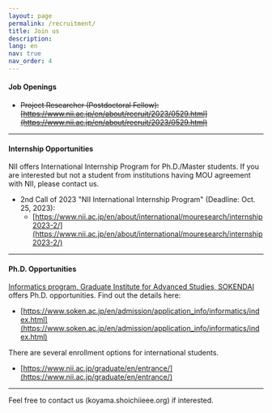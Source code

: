 ```yaml
---
layout: page
permalink: /recruitment/
title: Join us
description:
lang: en 
nav: true
nav_order: 4
---
```


#### Job Openings

- ~~Project Researcher (Postdoctoral Fellow): [https://www.nii.ac.jp/en/about/recruit/2023/0529.html](https://www.nii.ac.jp/en/about/recruit/2023/0529.html)~~

---

#### Internship Opportunities

NII offers International Internship Program for Ph.D./Master students. If you are interested but not a student from institutions having MOU agreement with NII, please contact us. 

- 2nd Call of 2023 "NII International Internship Program" (Deadline: Oct. 25, 2023):
    - [https://www.nii.ac.jp/en/about/international/mouresearch/internship2023-2/](https://www.nii.ac.jp/en/about/international/mouresearch/internship2023-2/)

---

#### Ph.D. Opportunities

[Informatics program, Graduate Institute for Advanced Studies, SOKENDAI](https://www.nii.ac.jp/graduate/en/) offers Ph.D. opportunities. Find out the details here:

- [https://www.soken.ac.jp/en/admission/application_info/informatics/index.html](https://www.soken.ac.jp/en/admission/application_info/informatics/index.html)

There are several enrollment options for international students.

- [https://www.nii.ac.jp/graduate/en/entrance/](https://www.nii.ac.jp/graduate/en/entrance/)

---

Feel free to contact us (koyama.shoichi<i class="fas fa-at"></i>ieee.org) if interested.
